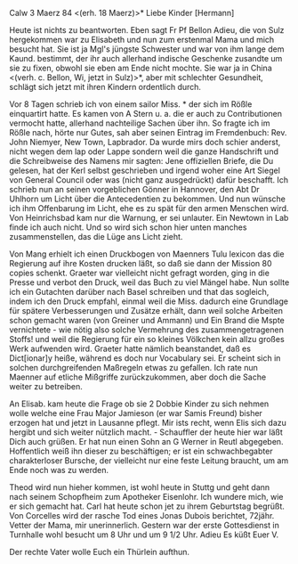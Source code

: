  Calw 3 Maerz 84
 <(erh. 18 Maerz)>*
Liebe Kinder [Hermann]

Heute ist nichts zu beantworten. Eben sagt Fr Pf Bellon Adieu, die von Sulz hergekommen war zu Elisabeth und nun zum erstenmal Mama und mich besucht hat. Sie ist ja Mgl's jüngste Schwester und war von ihm lange dem Kaund. bestimmt, der ihr auch allerhand indische Geschenke zusandte um sie zu fixen, obwohl sie eben am Ende nicht mochte. Sie war ja in China <(verh. c. Bellon, Wi, jetzt in Sulz)>*, aber mit schlechter Gesundheit, schlägt sich jetzt mit ihren Kindern ordentlich durch.

Vor 8 Tagen schrieb ich von einem sailor Miss. <Niemeyer>* der sich im Rößle einquartirt hatte. Es kamen von A Stern u. a. die er auch zu Contributionen vermocht hatte, allerhand nachteilige Sachen über ihn. So fragte ich im Rößle nach, hörte nur Gutes, sah aber seinen Eintrag im Fremdenbuch: Rev. John Niemyer, New Town, Lapbrador. Da wurde mirs doch schier anderst, nicht wegen dem lap oder Lappe sondern weil die ganze Handschrift und die Schreibweise des Namens mir sagten: Jene offiziellen Briefe, die Du gelesen, hat der Kerl selbst geschrieben und irgend woher eine Art Siegel von General Council oder was (nicht ganz ausgedrückt) dafür beschafft. Ich schrieb nun an seinen vorgeblichen Gönner in Hannover, den Abt Dr Uhlhorn um Licht über die Antecedentien zu bekommen. Und nun wünsche ich ihm Offenbarung im Licht, ehe es zu spät für den armen Menschen wird. Von Heinrichsbad kam nur die Warnung, er sei unlauter. Ein Newtown in Lab finde ich auch nicht. Und so wird sich schon hier unten manches zusammenstellen, das die Lüge ans Licht zieht.

Von Mang erhielt ich einen Druckbogen von Maenners Tulu lexicon das die Regierung auf ihre Kosten drucken läßt, so daß sie dann der Mission 80 copies schenkt. Graeter war vielleicht nicht gefragt worden, ging in die Presse und verbot den Druck, weil das Buch zu viel Mängel habe. Nun sollte ich ein Gutachten darüber nach Basel schreiben und that das sogleich, indem ich den Druck empfahl, einmal weil die Miss. dadurch eine Grundlage für spätere Verbesserungen und Zusätze erhält, dann weil solche Arbeiten schon gemacht waren (von Greiner und Ammann) und Ein Brand die Mspte vernichtete - wie nötig also solche Vermehrung des zusammengetragenen Stoffs! und weil die Regierung für ein so kleines Völkchen kein allzu großes Werk aufwenden wird. Graeter hatte nämlich beanstandet, daß es Dict[ionar]y heiße, während es doch nur Vocabulary sei. Er scheint sich in solchen durchgreifenden Maßregeln etwas zu gefallen. Ich rate nun Maenner auf etliche Mißgriffe zurückzukommen, aber doch die Sache weiter zu betreiben.

An Elisab. kam heute die Frage ob sie 2 Dobbie Kinder zu sich nehmen wolle welche eine Frau Major Jamieson (er war Samis Freund) bisher erzogen hat und jetzt in Lausanne pflegt. Mir ists recht, wenn Elis sich dazu hergibt und sich weiter nützlich macht. - Schauffler der heute hier war läßt Dich auch grüßen. Er hat nun einen Sohn an G Werner in Reutl abgegeben. Hoffentlich weiß ihn dieser zu beschäftigen; er ist ein schwachbegabter charakterloser Bursche, der vielleicht nur eine feste Leitung braucht, um am Ende noch was zu werden.

Theod wird nun hieher kommen, ist wohl heute in Stuttg und geht dann nach seinem Schopfheim zum Apotheker Eisenlohr. Ich wundere mich, wie er sich gemacht hat. Carl hat heute schon jet zu ihrem Geburtstag begrüßt. Von Corcelles wird der rasche Tod eines Jonas Dubois berichtet, 72jähr. Vetter der Mama, mir unerinnerlich. Gestern war der erste Gottesdienst in Turnhalle wohl besucht um 8 Uhr und um 9 1/2 Uhr. Adieu Es küßt
 Euer V.

Der rechte Vater wolle Euch ein Thürlein aufthun.
